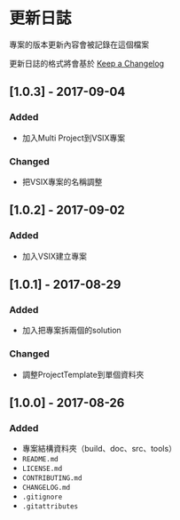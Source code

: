 ﻿# 更新日誌

專案的版本更新內容會被記錄在這個檔案

更新日誌的格式將會基於 [Keep a Changelog](http://keepachangelog.com/en/1.0.0/)

## [1.0.3] - 2017-09-04
### Added
- 加入Multi Project到VSIX專案
### Changed
- 把VSIX專案的名稱調整

## [1.0.2] - 2017-09-02
### Added
- 加入VSIX建立專案

## [1.0.1] - 2017-08-29
### Added
- 加入把專案拆兩個的solution
### Changed
- 調整ProjectTemplate到單個資料夾

## [1.0.0] - 2017-08-26
### Added
- 專案結構資料夾（build、doc、src、tools）
- `README.md`
- `LICENSE.md`
- `CONTRIBUTING.md`
- `CHANGELOG.md`
- `.gitignore`
- `.gitattributes`